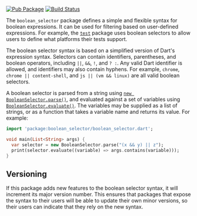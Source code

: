 [![Pub Package](https://img.shields.io/pub/v/boolean_selector.svg)](https://pub.dev/packages/boolean_selector)
[![Build Status](https://travis-ci.org/dart-lang/boolean_selector.svg?branch=master)](https://travis-ci.org/dart-lang/boolean_selector)

The `boolean_selector` package defines a simple and flexible syntax for boolean
expressions. It can be used for filtering based on user-defined expressions. For
example, the [`test`][test] package uses boolean selectors to allow users to
define what platforms their tests support.

[test]: http://github.com/dart-lang/test

The boolean selector syntax is based on a simplified version of Dart's
expression syntax. Selectors can contain identifiers, parentheses, and boolean
operators, including `||`, `&&`, `!`, and `? :`. Any valid Dart identifier is
allowed, and identifiers may also contain hyphens. For example, `chrome`,
`chrome || content-shell`, and `js || (vm && linux)` are all valid boolean
selectors.

A boolean selector is parsed from a string using
[`new BooleanSelector.parse()`][parse], and evaluated against a set of variables
using [`BooleanSelector.evaluate()`][evaluate]. The variables may be supplied as
a list of strings, or as a function that takes a variable name and returns its
value. For example:

[parse]: https://www.dartdocs.org/documentation/boolean_selector/latest/boolean_selector/BooleanSelector/BooleanSelector.parse.html

[evaluate]: https://www.dartdocs.org/documentation/boolean_selector/latest/boolean_selector/BooleanSelector/evaluate.html

```dart
import 'package:boolean_selector/boolean_selector.dart';

void main(List<String> args) {
  var selector = new BooleanSelector.parse("(x && y) || z");
  print(selector.evaluate((variable) => args.contains(variable)));
}
```

## Versioning

If this package adds new features to the boolean selector syntax, it will
increment its major version number. This ensures that packages that expose the
syntax to their users will be able to update their own minor versions, so their
users can indicate that they rely on the new syntax.
